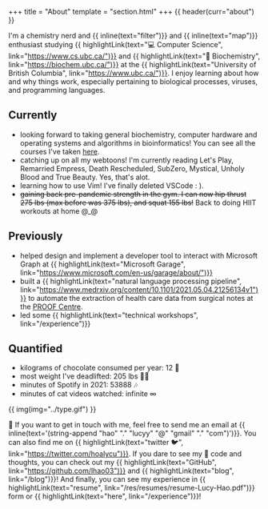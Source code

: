 +++
title = "About"
template = "section.html"
+++
{{ header(curr="about") }}

I'm a chemistry nerd and {{ inline(text="filter")}} and {{ inline(text="map")}} enthusiast studying {{ highlightLink(text="💻 Computer Science", link="https://www.cs.ubc.ca/")}} and {{ highlightLink(text="🧬 Biochemistry", link="https://biochem.ubc.ca/")}} at the {{ highlightLink(text="University of British Columbia", link="https://www.ubc.ca/")}}. I enjoy learning about how and why things work, especially pertaining to biological processes, viruses, and programming languages. 

## Currently
- looking forward to taking general biochemistry, computer hardware and operating systems and algorithms in bioinformatics! You can see all the courses I've taken [here](/school).
- catching up on all my webtoons! I'm currently reading Let's Play, Remarried Empress, Death Rescheduled, SubZero, Mystical, Unholy Blood and True Beauty. Yes, that's alot.
- learning how to use Vim! I've finally deleted VSCode : ).
- ~~gaining back pre-pandemic strength in the gym. I can now hip thrust 275 lbs (max before was 375 lbs), and squat 155 lbs!~~ Back to doing HIIT workouts at home @_@

## Previously
- helped design and implement a developer tool to interact with Microsoft Graph at {{ highlightLink(text="Microsoft Garage", link="https://www.microsoft.com/en-us/garage/about/")}} 
- built a {{ highlightLink(text="natural language processing pipeline", link="https://www.medrxiv.org/content/10.1101/2021.05.04.21256134v1")}} to automate the extraction of health care data from surgical notes at the [PROOF Centre](https://www.proofcentre.ca/).
- led some {{ highlightLink(text="technical workshops", link="/experience")}}

## Quantified
- kilograms of chocolate consumed per year: 12 🍫
- most weight I've deadlifted: 205 lbs 🏋️‍♀️
- minutes of Spotify in 2021: 53888 🎶
- minutes of cat videos watched: infinite ∞

{{ img(img="../type.gif") }}

💖 If you want to get in touch with me, feel free to send me an email at {{ inline(text='(string-append "hao" "." "lucyy" "@" "gmail" "." "com")')}}. You can also find me on {{ highlightLink(text="twitter 🐦", link="https://twitter.com/hoalycu")}}. If you dare to see my 🍝 code and thoughts, you can check out my {{ highlightLink(text="GitHub", link="https://github.com/lhao03")}} and {{ highlightLink(text="blog", link="/blog")}}! And finally, you can see my experience in {{ highlightLink(text="resume", link="/res/resumes/resume-Lucy-Hao.pdf")}} form or {{ highlightLink(text="here", link="/experience")}}!

